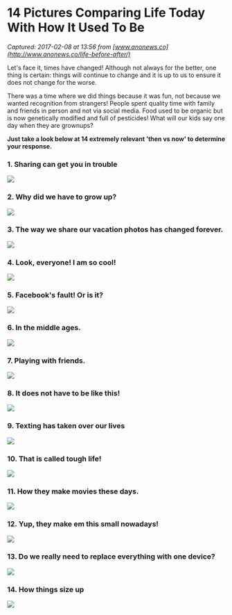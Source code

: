 # 14 Pictures Comparing Life Today With How It Used To Be

_Captured: 2017-02-08 at 13:56 from [www.anonews.co](http://www.anonews.co/life-before-after/)_

Let's face it, times have changed! Although not always for the better, one thing is certain: things will continue to change and it is up to us to ensure it does not change for the worse.

There was a time where we did things because it was fun, not because we wanted recognition from strangers! People spent quality time with family and friends in person and not via social media. Food used to be organic but is now genetically modified and full of pesticides! What will our kids say one day when they are grownups?

**Just take a look below at 14 extremely relevant 'then vs now' to determine your response.**

### **1\. Sharing can get you in trouble**

![](http://www.anonews.co/wp-content/uploads/2017/02/10.jpg)

### 2\. Why did we have to grow up?

![](http://www.anonews.co/wp-content/uploads/2017/02/1.b.jpg)

### 3\. The way we share our vacation photos has changed forever.

![](http://www.anonews.co/wp-content/uploads/2017/02/31.jpg)

### 4\. Look, everyone! I am so cool!

![](http://www.anonews.co/wp-content/uploads/2017/02/1.d.jpg)

### 5\. Facebook's fault! Or is it?

![](http://www.anonews.co/wp-content/uploads/2017/02/1.e.jpg)

### 6\. In the middle ages.

![](http://www.anonews.co/wp-content/uploads/2017/02/1.f.jpg)

### 7\. Playing with friends.

![](http://www.anonews.co/wp-content/uploads/2017/02/1.g.jpg)

### 8\. It does not have to be like this!

![](http://www.anonews.co/wp-content/uploads/2017/02/8.jpg)

### 9\. Texting has taken over our lives

![](http://www.anonews.co/wp-content/uploads/2017/02/1c.jpg)

### 10\. That is called tough life!

![](http://www.anonews.co/wp-content/uploads/2017/02/11.jpg)

### 11\. How they make movies these days.

![](http://www.anonews.co/wp-content/uploads/2017/02/1.k.jpg)

### 12\. Yup, they make em this small nowadays!

![](http://www.anonews.co/wp-content/uploads/2017/02/1.l.jpg)

### 13\. Do we really need to replace everything with one device?

![](http://www.anonews.co/wp-content/uploads/2017/02/1.m.jpg)

### 14\. How things size up

![](http://www.anonews.co/wp-content/uploads/2017/02/14325143_00004.jpg)
